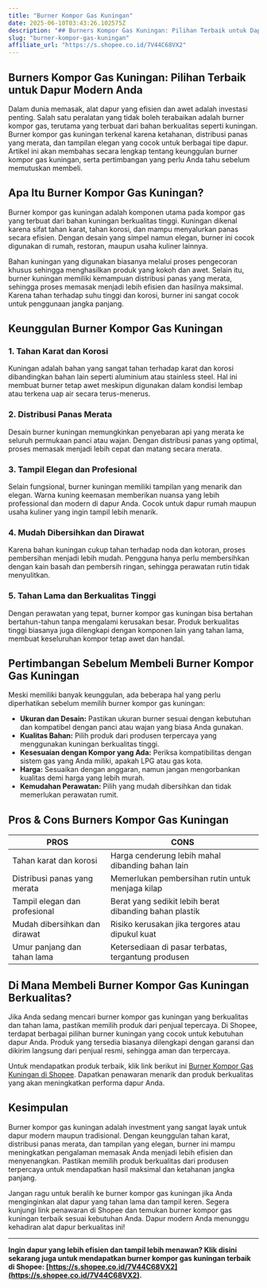 ```yaml
---
title: "Burner Kompor Gas Kuningan"
date: 2025-06-10T03:43:26.102575Z
description: "## Burners Kompor Gas Kuningan: Pilihan Terbaik untuk Dapur Modern Anda..."
slug: "burner-kompor-gas-kuningan"
affiliate_url: "https://s.shopee.co.id/7V44C68VX2"
---
```

## Burners Kompor Gas Kuningan: Pilihan Terbaik untuk Dapur Modern Anda

Dalam dunia memasak, alat dapur yang efisien dan awet adalah investasi penting. Salah satu peralatan yang tidak boleh terabaikan adalah burner kompor gas, terutama yang terbuat dari bahan berkualitas seperti kuningan. Burner kompor gas kuningan terkenal karena ketahanan, distribusi panas yang merata, dan tampilan elegan yang cocok untuk berbagai tipe dapur. Artikel ini akan membahas secara lengkap tentang keunggulan burner kompor gas kuningan, serta pertimbangan yang perlu Anda tahu sebelum memutuskan membeli.

## Apa Itu Burner Kompor Gas Kuningan?

Burner kompor gas kuningan adalah komponen utama pada kompor gas yang terbuat dari bahan kuningan berkualitas tinggi. Kuningan dikenal karena sifat tahan karat, tahan korosi, dan mampu menyalurkan panas secara efisien. Dengan desain yang simpel namun elegan, burner ini cocok digunakan di rumah, restoran, maupun usaha kuliner lainnya.

Bahan kuningan yang digunakan biasanya melalui proses pengecoran khusus sehingga menghasilkan produk yang kokoh dan awet. Selain itu, burner kuningan memiliki kemampuan distribusi panas yang merata, sehingga proses memasak menjadi lebih efisien dan hasilnya maksimal. Karena tahan terhadap suhu tinggi dan korosi, burner ini sangat cocok untuk penggunaan jangka panjang.

## Keunggulan Burner Kompor Gas Kuningan

### 1. Tahan Karat dan Korosi

Kuningan adalah bahan yang sangat tahan terhadap karat dan korosi dibandingkan bahan lain seperti aluminium atau stainless steel. Hal ini membuat burner tetap awet meskipun digunakan dalam kondisi lembap atau terkena uap air secara terus-menerus.

### 2. Distribusi Panas Merata

Desain burner kuningan memungkinkan penyebaran api yang merata ke seluruh permukaan panci atau wajan. Dengan distribusi panas yang optimal, proses memasak menjadi lebih cepat dan matang secara merata.

### 3. Tampil Elegan dan Profesional

Selain fungsional, burner kuningan memiliki tampilan yang menarik dan elegan. Warna kuning keemasan memberikan nuansa yang lebih professional dan modern di dapur Anda. Cocok untuk dapur rumah maupun usaha kuliner yang ingin tampil lebih menarik.

### 4. Mudah Dibersihkan dan Dirawat

Karena bahan kuningan cukup tahan terhadap noda dan kotoran, proses pembersihan menjadi lebih mudah. Pengguna hanya perlu membersihkan dengan kain basah dan pembersih ringan, sehingga perawatan rutin tidak menyulitkan.

### 5. Tahan Lama dan Berkualitas Tinggi

Dengan perawatan yang tepat, burner kompor gas kuningan bisa bertahan bertahun-tahun tanpa mengalami kerusakan besar. Produk berkualitas tinggi biasanya juga dilengkapi dengan komponen lain yang tahan lama, membuat keseluruhan kompor tetap awet dan handal.

## Pertimbangan Sebelum Membeli Burner Kompor Gas Kuningan

Meski memiliki banyak keunggulan, ada beberapa hal yang perlu diperhatikan sebelum memilih burner kompor gas kuningan:

- **Ukuran dan Desain:** Pastikan ukuran burner sesuai dengan kebutuhan dan kompatibel dengan panci atau wajan yang biasa Anda gunakan.
- **Kualitas Bahan:** Pilih produk dari produsen terpercaya yang menggunakan kuningan berkualitas tinggi.
- **Kesesuaian dengan Kompor yang Ada:** Periksa kompatibilitas dengan sistem gas yang Anda miliki, apakah LPG atau gas kota.
- **Harga:** Sesuaikan dengan anggaran, namun jangan mengorbankan kualitas demi harga yang lebih murah.
- **Kemudahan Perawatan:** Pilih yang mudah dibersihkan dan tidak memerlukan perawatan rumit.

## Pros & Cons Burners Kompor Gas Kuningan

| **PROS**                                               | **CONS**                                               |
|--------------------------------------------------------|--------------------------------------------------------|
| Tahan karat dan korosi                                | Harga cenderung lebih mahal dibanding bahan lain      |
| Distribusi panas yang merata                           | Memerlukan pembersihan rutin untuk menjaga kilap     |
| Tampil elegan dan profesional                          | Berat yang sedikit lebih berat dibanding bahan plastik |
| Mudah dibersihkan dan dirawat                         | Risiko kerusakan jika tergores atau dipukul kuat     |
| Umur panjang dan tahan lama                            | Ketersediaan di pasar terbatas, tergantung produsen   |

## Di Mana Membeli Burner Kompor Gas Kuningan Berkualitas?

Jika Anda sedang mencari burner kompor gas kuningan yang berkualitas dan tahan lama, pastikan memilih produk dari penjual tepercaya. Di Shopee, terdapat berbagai pilihan burner kuningan yang cocok untuk kebutuhan dapur Anda. Produk yang tersedia biasanya dilengkapi dengan garansi dan dikirim langsung dari penjual resmi, sehingga aman dan terpercaya.

Untuk mendapatkan produk terbaik, klik link berikut ini [Burner Kompor Gas Kuningan di Shopee](https://s.shopee.co.id/7V44C68VX2). Dapatkan penawaran menarik dan produk berkualitas yang akan meningkatkan performa dapur Anda.

## Kesimpulan

Burner kompor gas kuningan adalah investment yang sangat layak untuk dapur modern maupun tradisional. Dengan keunggulan tahan karat, distribusi panas merata, dan tampilan yang elegan, burner ini mampu meningkatkan pengalaman memasak Anda menjadi lebih efisien dan menyenangkan. Pastikan memilih produk berkualitas dari produsen terpercaya untuk mendapatkan hasil maksimal dan ketahanan jangka panjang.

Jangan ragu untuk beralih ke burner kompor gas kuningan jika Anda menginginkan alat dapur yang tahan lama dan tampil keren. Segera kunjungi link penawaran di Shopee dan temukan burner kompor gas kuningan terbaik sesuai kebutuhan Anda. Dapur modern Anda menunggu kehadiran alat dapur berkualitas ini!

---

**Ingin dapur yang lebih efisien dan tampil lebih menawan? Klik disini sekarang juga untuk mendapatkan burner kompor gas kuningan terbaik di Shopee: [https://s.shopee.co.id/7V44C68VX2](https://s.shopee.co.id/7V44C68VX2).**